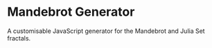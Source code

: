 # Mandebrot Generator
A customisable JavaScript generator for the Mandebrot and Julia Set fractals.
